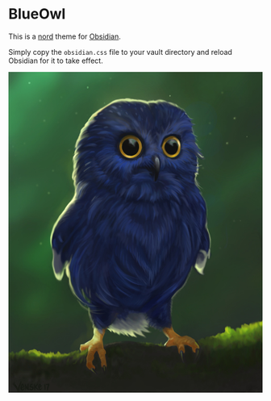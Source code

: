
# BlueOwl

This is a [nord](https://github.com/arcticicestudio/nord) theme for
[Obsidian](https://obsidian.md).

Simply copy the `obsidian.css` file to your vault directory and reload
Obsidian for it to take effect.

![](screen.png)
